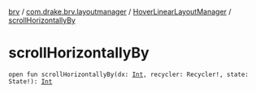 [brv](../../index.md) / [com.drake.brv.layoutmanager](../index.md) / [HoverLinearLayoutManager](index.md) / [scrollHorizontallyBy](./scroll-horizontally-by.md)

# scrollHorizontallyBy

`open fun scrollHorizontallyBy(dx: `[`Int`](https://kotlinlang.org/api/latest/jvm/stdlib/kotlin/-int/index.html)`, recycler: Recycler!, state: State!): `[`Int`](https://kotlinlang.org/api/latest/jvm/stdlib/kotlin/-int/index.html)